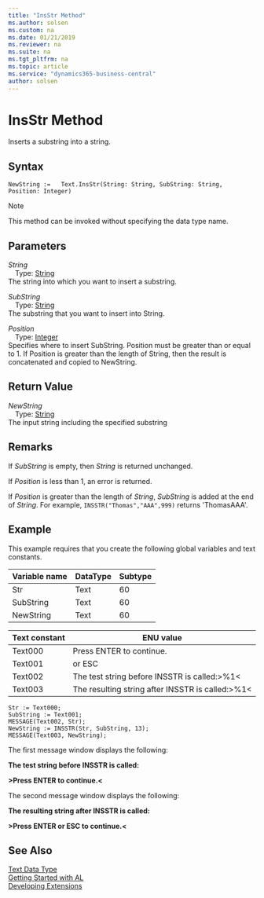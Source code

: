 ```yaml
---
title: "InsStr Method"
ms.author: solsen
ms.custom: na
ms.date: 01/21/2019
ms.reviewer: na
ms.suite: na
ms.tgt_pltfrm: na
ms.topic: article
ms.service: "dynamics365-business-central"
author: solsen
---
```

[//]: # (START>DO_NOT_EDIT)
[//]: # (IMPORTANT:Do not edit any of the content between here and the END>DO_NOT_EDIT.)
[//]: # (Any modifications should be made in the .xml files in the ModernDev repo.)
# InsStr Method
Inserts a substring into a string.

## Syntax
```
NewString :=   Text.InsStr(String: String, SubString: String, Position: Integer)
```
> [!NOTE]  
> This method can be invoked without specifying the data type name.  
## Parameters
*String*  
&emsp;Type: [String](../string/string-data-type.md)  
The string into which you want to insert a substring.
        
*SubString*  
&emsp;Type: [String](../string/string-data-type.md)  
The substring that you want to insert into String.
        
*Position*  
&emsp;Type: [Integer](../integer/integer-data-type.md)  
Specifies where to insert SubString. Position must be greater than or equal to 1. If Position is greater than the length of String, then the result is concatenated and copied to NewString.  


## Return Value
*NewString*  
&emsp;Type: [String](../string/string-data-type.md)  
The input string including the specified substring  


[//]: # (IMPORTANT: END>DO_NOT_EDIT)

## Remarks  
 If *SubString* is empty, then *String* is returned unchanged.  
  
 If *Position* is less than 1, an error is returned.  
  
 If *Position* is greater than the length of *String*, *SubString* is added at the end of *String*. For example, `INSSTR("Thomas","AAA",999)` returns 'ThomasAAA'.  
  
## Example  
 This example requires that you create the following global variables and text constants.  
  
|Variable name|DataType|Subtype|  
|-------------------|--------------|-------------|  
|Str|Text|60|  
|SubString|Text|60|  
|NewString|Text|60|  
  
|Text constant|ENU value|  
|-------------------|---------------|  
|Text000|Press ENTER to continue.|  
|Text001|or ESC|  
|Text002|The test string before INSSTR is called:>%1\<|  
|Text003|The resulting string after INSSTR is called:>%1\<|  
  
```  
Str := Text000;  
SubString := Text001;  
MESSAGE(Text002, Str);  
NewString := INSSTR(Str, SubString, 13);  
MESSAGE(Text003, NewString);  
```  
  
 The first message window displays the following:  
  
 **The test string before INSSTR is called:**  
  
 **>Press ENTER to continue.\<**  
  
 The second message window displays the following:  
  
 **The resulting string after INSSTR is called:**  
  
 **>Press ENTER or ESC to continue.\<**  

## See Also
[Text Data Type](text-data-type.md)  
[Getting Started with AL](../../devenv-get-started.md)  
[Developing Extensions](../../devenv-dev-overview.md)